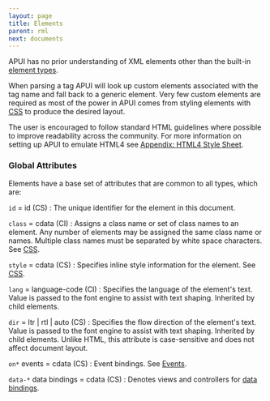 ```yaml
---
layout: page
title: Elements
parent: rml
next: documents
---
```


APUI has no prior understanding of XML elements other than the built-in [element types](element_index.html).

When parsing a tag APUI will look up custom elements associated with the tag name and fall back to a generic element. Very few custom elements are required as most of the power in APUI comes from styling elements with [CSS](../css.html) to produce the desired layout.

The user is encouraged to follow standard HTML guidelines where possible to improve readability across the community. For more information on setting up APUI to emulate HTML4 see [Appendix: HTML4 Style Sheet](html4_style_sheet.html).

### Global Attributes

Elements have a base set of attributes that are common to all types, which are:

`id` = id (CS)
: The unique identifier for the element in this document.

`class` = cdata (CI)
: Assigns a class name or set of class names to an element. Any number of elements may be assigned the same class name or names. Multiple class names must be separated by white space characters. See [CSS](../css.html).

`style` = cdata (CS)
: Specifies inline style information for the element. See [CSS](../css.html).

`lang` = language-code (CI)
: Specifies the language of the element's text. Value is passed to the font engine to assist with text shaping. Inherited by child elements.

`dir` = ltr | rtl | auto (CS)
: Specifies the flow direction of the element's text. Value is passed to the font engine to assist with text shaping. Inherited by child elements. Unlike HTML, this attribute is case-sensitive and does not affect document layout.

`on*` events = cdata (CS)
: Event bindings. See [Events](events.html).

`data-*` data bindings = cdata (CS)
: Denotes views and controllers for [data bindings](../data_bindings.html).
